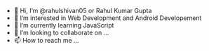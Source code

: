- 👋 Hi, I’m @rahulshivan05 or Rahul Kumar Gupta
- 👀 I’m interested in Web Development and Android Developement
- 🌱 I’m currently learning JavaScript
- 💞️ I’m looking to collaborate on ...
- 📫 How to reach me ...

<!---
rahulshivan05/rahulshivan05 is a ✨ special ✨ repository because its `README.md` (this file) appears on your GitHub profile.
You can click the Preview link to take a look at your changes.
--->
